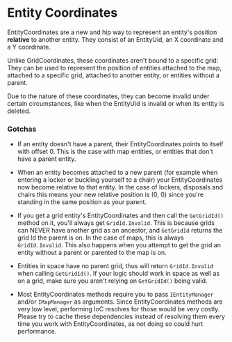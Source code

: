 # Entity Coordinates

EntityCoordinates are a new and hip way to represent an entity's position **relative** to another entity. They consist of an EntityUid, an X coordinate and a Y coordinate.

Unlike GridCoordinates, these coordinates aren't bound to a specific grid: They can be used to represent the position of entities attached to the map, attached to a specific grid, attached to another entity, or entities without a parent.

Due to the nature of these coordinates, they can become invalid under certain circumstances,
like when the EntityUid is invalid or when its entity is deleted.

### Gotchas

- If an entity doesn't have a parent, their EntityCoordinates points to itself with offset 0.
This is the case with map entities, or entities that don't have a parent entity.

- When an entity becomes attached to a new parent (for example when entering a locker or buckling yourself to a chair) your EntityCoordinates now become relative to that entity.
In the case of lockers, disposals and chairs this means your new relative position is (0, 0) since you're standing in the same position as your parent.

- If you get a grid entity's EntityCoordinates and then call the `GetGridId()` method on it, you'll always get `GridId.Invalid`. This is because grids can NEVER have another grid as an ancestor, and `GetGridId` returns the grid Id the parent is on. In the case of maps, this is always `GridId.Invalid`. This also happens when you attempt to get the grid an entity without a parent or parented to the map is on.

- Entities in space have no parent grid, thus will return `GridId.Invalid` when calling `GetGridId()`. If your logic should work in space as well as on a grid, make sure you aren't relying on `GetGridId()` being valid.

- Most EntityCoordinates methods require you to pass `IEntityManager` and/or `IMapManager` as arguments. Since EntityCoordinates methods are very low level, performing IoC resolves for those would be very costly. Please try to cache these dependencies instead of resolving them every time you work with EntityCoordinates, as not doing so could hurt performance.